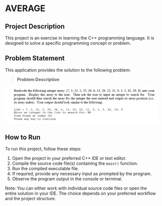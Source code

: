 # AVERAGE

## Project Description
This project is an exercise in learning the C++ programming language. It is designed to solve a specific programming concept or problem.

## Problem Statement
This application provides the solution to the following problem:

> **Problem Description**

![Linear Search Example](LinearSearch.jpg)

## How to Run
To run this project, follow these steps:

1. Open the project in your preferred C++ IDE or text editor.
2. Compile the source code file(s) containing the `main()` function.
3. Run the compiled executable file.
4. If required, provide any necessary input as prompted by the program.
5. Observe the program output in the console or terminal.

Note: You can either work with individual source code files or open the entire solution in your IDE. The choice depends on your preferred workflow and the project structure.

